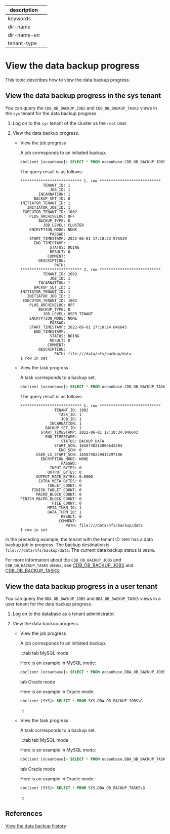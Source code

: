 |description||
|---|---|
|keywords||
|dir-name||
|dir-name-en||
|tenant-type||

# View the data backup progress

This topic describes how to view the data backup progress.

## View the data backup progress in the sys tenant

You can query the `CDB_OB_BACKUP_JOBS` and `CDB_OB_BACKUP_TASKS` views in the `sys` tenant for the data backup progress.

1. Log on to the `sys` tenant of the cluster as the `root` user.

2. View the data backup progress.

   * View the job progress

      A job corresponds to an initiated backup.

      ```sql
      obclient [oceanbase]> SELECT * FROM oceanbase.CDB_OB_BACKUP_JOBS\G
      ```

      The query result is as follows:

      ```shell
      *************************** 1. row ***************************
                TENANT_ID: 1
                   JOB_ID: 1
              INCARNATION: 1
            BACKUP_SET_ID: 0
      INITIATOR_TENANT_ID: 1
         INITIATOR_JOB_ID: 1
       EXECUTOR_TENANT_ID: 1002
          PLUS_ARCHIVELOG: OFF
              BACKUP_TYPE: D
                JOB_LEVEL: CLUSTER
          ENCRYPTION_MODE: NONE
                   PASSWD:
          START_TIMESTAMP: 2022-06-01 17:10:23.975539
            END_TIMESTAMP:
                   STATUS: DOING
                   RESULT: 0
                  COMMENT:
              DESCRIPTION:
                     PATH:
      *************************** 2. row ***************************
                TENANT_ID: 1002
                   JOB_ID: 1
              INCARNATION: 1
            BACKUP_SET_ID: 1
      INITIATOR_TENANT_ID: 1
         INITIATOR_JOB_ID: 1
       EXECUTOR_TENANT_ID: 1002
          PLUS_ARCHIVELOG: OFF
              BACKUP_TYPE: D
                JOB_LEVEL: USER_TENANT
          ENCRYPTION_MODE: NONE
                   PASSWD:
          START_TIMESTAMP: 2022-06-01 17:10:24.046643
            END_TIMESTAMP:
                   STATUS: DOING
                   RESULT: 0
                  COMMENT:
              DESCRIPTION:
                     PATH: file:///data/nfs/backup/data
      1 row in set
      ```

   * View the task progress

      A task corresponds to a backup set.

      ```sql
      obclient [oceanbase]> SELECT * FROM oceanbase.CDB_OB_BACKUP_TASKS\G
      ```

      The query result is as follows:

      ```shell
      *************************** 1. row ***************************
                     TENANT_ID: 1002
                       TASK_ID: 1
                        JOB_ID: 1
                   INCARNATION: 1
                 BACKUP_SET_ID: 1
               START_TIMESTAMP: 2022-06-01 17:10:24.046643
                 END_TIMESTAMP:
                        STATUS: BACKUP_DATA
                     START_SCN: 1658740213006643504
                       END_SCN: 0
             USER_LS_START_SCN: 1658740229412297106
               ENCRYPTION_MODE: NONE
                        PASSWD:
                   INPUT_BYTES: 0
                  OUTPUT_BYTES: 0
             OUTPUT_RATE_BYTES: 0.0000
              EXTRA_META_BYTES: 0
                  TABLET_COUNT: 0
           FINISH_TABLET_COUNT: 0
             MACRO_BLOCK_COUNT: 0
      FINISH_MACRO_BLOCK_COUNT: 0
                    FILE_COUNT: 0
                  META_TURN_ID: 1
                  DATA_TURN_ID: 1
                        RESULT: 0
                       COMMENT:
                          PATH: file:///data/nfs/backup/data
      1 row in set
      ```

In the preceding example, the tenant with the tenant ID `1002` has a data backup job in progress. The backup destination is `file:///data/nfs/backup/data`. The current data backup status is `DOING`.

For more information about the `CDB_OB_BACKUP_JOBS` and `CDB_OB_BACKUP_TASKS` views, see [CDB_OB_BACKUP_JOBS](../../../700.reference/700.system-views/300.system-view-of-sys-tenant/200.dictionary-view-of-sys-tenant/11900.oceanbase-cdb_ob_backup_jobs-of-sys-tenant.md) and [CDB_OB_BACKUP_TASKS](../../../700.reference/700.system-views/300.system-view-of-sys-tenant/200.dictionary-view-of-sys-tenant/12300.oceanbase-cdb_ob_backup_tasks-of-sys-tenant.md).

## View the data backup progress in a user tenant

You can query the `DBA_OB_BACKUP_JOBS` and `DBA_OB_BACKUP_TASKS` views in a user tenant for the data backup progress.

1. Log on to the database as a tenant administrator.

2. View the data backup progress.

   * View the job progress

      A job corresponds to an initiated backup.

      :::tab
      tab MySQL mode

      Here is an example in MySQL mode:

      ```sql
      obclient [oceanbase]> SELECT * FROM oceanbase.DBA_OB_BACKUP_JOBS\G
      ```

      tab Oracle mode

      Here is an example in Oracle mode:

      ```sql
      obclient [SYS]> SELECT * FROM SYS.DBA_OB_BACKUP_JOBS\G
      ```
      :::

   * View the task progress

      A task corresponds to a backup set.

      :::tab
      tab MySQL mode

      Here is an example in MySQL mode:

      ```sql
      obclient [oceanbase]> SELECT * FROM oceanbase.DBA_OB_BACKUP_TASKS\G
      ```

      tab Oracle mode

      Here is an example in Oracle mode:

      ```sql
      obclient [SYS]> SELECT * FROM SYS.DBA_OB_BACKUP_TASKS\G
      ```
      :::

## References

[View the data backup history](../400.data-backup/600.view-data-backup-history.md)